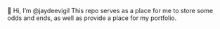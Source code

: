 👋 Hi, I’m @jaydeevigil
This repo serves as a place for me to store some odds and ends, as well as provide a place for my portfolio. 

<!---
jaydeevigil/jaydeevigil is a ✨ special ✨ repository because its `README.md` (this file) appears on your GitHub profile.
You can click the Preview link to take a look at your changes.
--->

